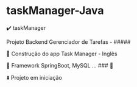 # taskManager-Java

:heavy_check_mark: taskManager 

Projeto Backend Gerenciador de Tarefas - ##### 

:wrench: Construção do app Task Manager - Inglês 

:art: Framework SpringBoot, MySQL ... ### :wrench:

:arrow_down: Projeto em iniciação
